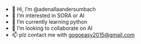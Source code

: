 - 👋 Hi, I’m @adenallaandersumbach
- 👀 I’m interested in SORA or AI 
- 🌱 I’m currently learning python
- 💞️ I’m looking to collaborate on AI 
- 📫 plz contact me with gogoeasy2015@gmail.com  

<!---
adenallaandersumbach/adenallaandersumbach is a ✨ special ✨ repository because its `README.md` (this file) appears on your GitHub profile.
You can click the Preview link to take a look at your changes.
--->
